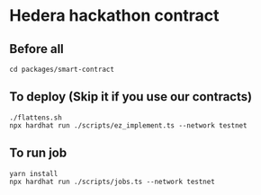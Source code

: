 # Hedera hackathon contract

## Before all
 ```script
 cd packages/smart-contract
 ```
 
## To deploy (Skip it if you use our contracts)
```script
./flattens.sh
npx hardhat run ./scripts/ez_implement.ts --network testnet
```


## To run job
```script
yarn install
npx hardhat run ./scripts/jobs.ts --network testnet
```
